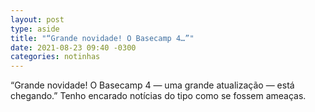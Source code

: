 ```yaml
---
layout: post
type: aside
title: "“Grande novidade! O Basecamp 4…”"
date: 2021-08-23 09:40 -0300
categories: notinhas
---
```

“Grande novidade! O Basecamp 4 — uma grande atualização — está chegando.” Tenho encarado notícias do tipo como se fossem ameaças.